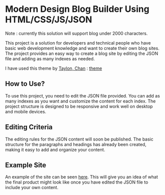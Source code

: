 # Modern Design Blog Builder Using HTML/CSS/JS/JSON

Note : currently this solution will support blog under 2000 characters.

This project is a solution for developers and technical people who have basic web development knowledge and want to create their own blog sites. The project provides an easy way to create a blog site by editing the JSON file and adding as many indexes as needed.

I have used this theme by [Taylon, Chan](https://codepen.io/tin-fung-hk) :  [theme](https://codepen.io/tin-fung-hk/pen/rNpEPpM)

## How to Use?

To use this project, you need to edit the JSON file provided. You can add as many indexes as you want and customize the content for each index. The project structure is designed to be responsive and work well on desktop and mobile devices.

## Editing Criteria

The editing rules for the JSON content will soon be published. The basic structure for the paragraphs and headings has already been created, making it easy to add and organize your content.

## Example Site

An example of the site can be seen [here](https://mocupdate.tech/blog/index.html). This will give you an idea of what the final product might look like once you have edited the JSON file to include your own content.

